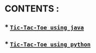 # CONTENTS :

##       * [`Tic-Tac-Toe using java`](https://github.com/AMIT-ZING/Tic-Tac-Toe/tree/master/Tic%20Tac%20Toe%20using%20java)
##       * [`Tic-Tac-Toe using python`](https://github.com/AMIT-ZING/Tic-Tac-Toe/tree/master/Tic%20Tac%20Toe%20using%20python)
